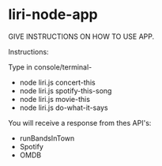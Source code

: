 # liri-node-app

GIVE INSTRUCTIONS ON HOW TO USE APP. 

Instructions:

Type in console/terminal- 
* node liri.js concert-this
* node liri.js spotify-this-song
* node liri.js movie-this
* node liri.js do-what-it-says

You will receive a response from thes API's:
* runBandsInTown
* Spotify
* OMDB